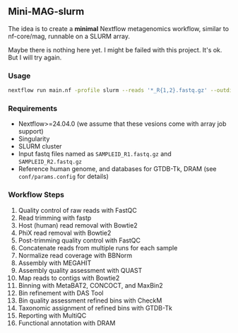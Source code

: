 ## Mini-MAG-slurm

The idea is to create a **minimal** Nextflow metagenomics workflow, similar to nf-core/mag, runnable on a SLURM array.

Maybe there is nothing here yet. I might be failed with this project. It's ok.
But I will try again.

### Usage

```bash
nextflow run main.nf -profile slurm --reads '*_R{1,2}.fastq.gz' --outdir results
```

### Requirements

- Nextflow>=24.04.0 (we assume that these vesions come with array job support)
- Singularity
- SLURM cluster
- Input fastq files named as `SAMPLEID_R1.fastq.gz` and `SAMPLEID_R2.fastq.gz`
- Reference human genome, and databases for GTDB-Tk, DRAM (see `conf/params.config` for details)

### Workflow Steps

1. Quality control of raw reads with FastQC
3. Read trimming with fastp
4. Host (human) read removal with Bowtie2
5. PhiX read removal with Bowtie2
6. Post-trimming quality control with FastQC
7. Concatenate reads from multiple runs for each sample
8. Normalize read coverage with BBNorm
9. Assembly with MEGAHIT
10. Assembly quality assessment with QUAST
11. Map reads to contigs with Bowtie2
12. Binning with MetaBAT2, CONCOCT, and MaxBin2
13. Bin refinement with DAS Tool
14. Bin quality assessment refined bins with CheckM
15. Taxonomic assignment of refined bins with GTDB-Tk
16. Reporting with MultiQC
17. Functional annotation with DRAM

